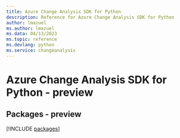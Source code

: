 ```yaml
---
title: Azure Change Analysis SDK for Python
description: Reference for Azure Change Analysis SDK for Python
author: lmazuel
ms.author: lmazuel
ms.data: 04/13/2023
ms.topic: reference
ms.devlang: python
ms.service: changeanalysis
---
```

# Azure Change Analysis SDK for Python - preview
## Packages - preview
[!INCLUDE [packages](change-analysis-index.md)]